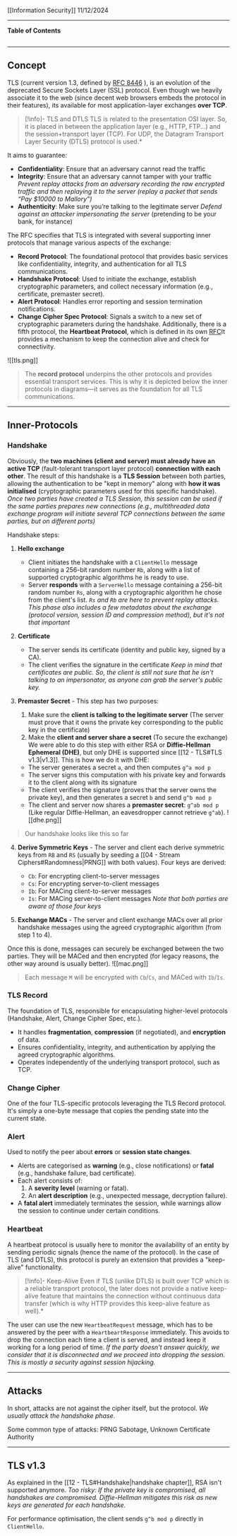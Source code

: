 [[Information Security]]
11/12/2024
****
**Table of Contents**
```table-of-contents
```

****
## Concept

TLS (current version 1.3, defined by [RFC 8446](https://datatracker.ietf.org/doc/html/rfc8446) ), is an evolution of the deprecated Secure Sockets Layer (SSL) protocol.
Even though we heavily associate it to the web (since decent web browsers embeds the protocol in their features), its available for most application-layer exchanges **over TCP**.

> [!info]- TLS and DTLS
> TLS is related to the presentation OSI layer. So, it is placed in between the application layer (e.g., HTTP, FTP...) and the session+transport layer (TCP).
> For UDP, the Datagram Transport Layer Security (DTLS) protocol is used.*

It aims to guarantee:
- **Confidentiality**: Ensure that an adversary cannot read the traffic
- **Integrity**: Ensure that an adversary cannot tamper with your traffic
	*Prevent replay attacks from an adversary recording the raw encrypted traffic and then replaying it to the server (replay a packet that sends “Pay $10000 to Mallory”)*
- **Authenticity**: Make sure you’re talking to the legitimate server
	*Defend against an attacker impersonating the server* (pretending to be your bank, for instance)

The RFC specifies that TLS is integrated with several supporting inner protocols that manage various aspects of the exchange:
- **Record Protocol**: The foundational protocol that provides basic services like confidentiality, integrity, and authentication for all TLS communications.
- **Handshake Protocol**: Used to initiate the exchange, establish cryptographic parameters, and collect necessary information (e.g., certificate, premaster secret).
- **Alert Protocol**: Handles error reporting and session termination notifications.
- **Change Cipher Spec Protocol**: Signals a switch to a new set of cryptographic parameters during the handshake.
Additionally, there is a fifth protocol, the **Heartbeat Protocol**, which is defined in its own [RFC](https://datatracker.ietf.org/doc/html/rfc6520)It provides a mechanism to keep the connection alive and check for connectivity.

![[tls.png]]
> The **record protocol** underpins the other protocols and provides essential transport services. This is why it is depicted below the inner protocols in diagrams—it serves as the foundation for all TLS communications.


****
## Inner-Protocols

### Handshake

Obviously, the **two machines (client and server) must already have an active TCP** (fault-tolerant transport layer protocol) **connection with each other**.
The result of this handshake is a **TLS Session** between both parties, allowing the authentication to be "kept in memory" along with **how it was initialised** (cryptographic parameters used for this specific handshake). 
	*Once two parties have created a TLS Session, this session can be used if the same parties prepares new connections (e.g., multithreaded data exchange program will initiate several TCP connections between the same parties, but on different ports)*

Handshake steps:
1. **Hello exchange**
	- Client initiates the handshake with a `ClientHello` message containing a 256-bit random number `Rb`, along with a list of supported cryptographic algorithms he is ready to use.
	- Server **responds** with a `ServerHello` message containing a 256-bit random number `Rs`, along with a cryptographic algorithm he chose from the client's list.
	*`Rs` and `Rb` are here to prevent replay attacks. This phase also includes a few metadatas about the exchange (protocol version, session ID and compression method), but it's not that important*

2. **Certificate**
	- The server sends its certificate (identity and public key, signed by a CA).
	- The client verifies the signature in the certificate
	*Keep in mind that certificates are public. So, the client is still not sure that he isn't talking to an impersonator, as anyone can grab the server's public key.*

3. **Premaster Secret** - This step has two purposes: 
	1. Make sure the **client is talking to the legitimate server** (The server must prove that it owns the private key corresponding to the public key in the certificate)
	2. Make the **client and server share a secret** (To secure the exchange)
	We were able to do this step with either RSA or **Diffie-Hellman Ephemeral (DHE)**, but only DHE is supported since [[12 - TLS#TLS v1.3|v1.3]]. This is how we do it with DHE:
	- The server generates a secret `a`, and then computes `g^a mod p`
	- The server signs this computation with his private key and forwards it to the client along with its signature
	- The client verifies the signature (proves that the server owns the private key), and then generates a secret `b` and send `g^b mod p`
	- The client and server now shares a **premaster secret**: `g^ab mod p` (Like regular Diffie-Hellman, an eavesdropper cannot retrieve `g^ab`).
![[dhe.png]]
> Our handshake looks like this so far

4. **Derive Symmetric Keys** - The server and client each derive symmetric keys from `RB` and `RS` (usually by seeding a [[04 - Stream Ciphers#Randomness|PRNG]] with both values). Four keys are derived:
	- `Cb`: For encrypting client-to-server messages
	- `Cs`: For encrypting server-to-client messages
	- `Ib`: For MACing client-to-server messages
	- `Is`: For MACing server-to-client messages
	*Note that both parties are aware of those four keys*

5. **Exchange MACs** - The server and client exchange MACs over all prior handshake messages using the agreed cryptographic algorithm (from step 1 to 4).

Once this is done, messages can securely be exchanged between the two parties. They will be MACed and then encrypted (for legacy reasons, the other way around is usually better).
![[mac.png]]
> Each message `M` will be encrypted with `Cb`/`Cs`, and MACed with `Ib`/`Is`.


### TLS Record

The foundation of TLS, responsible for encapsulating higher-level protocols (Handshake, Alert, Change Cipher Spec, etc.).
- It handles **fragmentation**, **compression** (if negotiated), and **encryption** of data.
- Ensures confidentiality, integrity, and authentication by applying the agreed cryptographic algorithms.
- Operates independently of the underlying transport protocol, such as TCP.


### Change Cipher

One of the four TLS-specific protocols leveraging the TLS Record protocol.
It's simply a one-byte message that copies the pending state into the current state.


### Alert

Used to notify the peer about **errors** or **session state changes**.
- Alerts are categorised as **warning** (e.g., close notifications) or **fatal** (e.g., handshake failure, bad certificate).
- Each alert consists of:
    1. A **severity level** (warning or fatal).
    2. An **alert description** (e.g., unexpected message, decryption failure).
- A **fatal alert** immediately terminates the session, while warnings allow the session to continue under certain conditions.


### Heartbeat

A heartbeat protocol is usually here to monitor the availability of an entity by sending periodic signals (hence the name of the protocol).
In the case of TLS (and DTLS), this protocol is purely an extension that provides a "keep-alive" functionality.

> [!info]- Keep-Alive 
> Even if TLS (unlike DTLS) is built over TCP which is a reliable transport protocol, the later does not provide a native keep-alive feature that maintains the connection without continuous data transfer (which is why HTTP provides this keep-alive feature as well).*

The user can use the new `HeartbeatRequest` message, which has to be answered by the peer with a `HeartbeartResponse` immediately. This avoids to drop the connection each time a client is served, and instead keep it working for a long period of time.
	*If the party doesn't answer quickly, we consider that it is disconnected and we proceed into dropping the session. This is mostly a security against session hijacking.*


****
## Attacks

In short, attacks are not against the cipher itself, but the protocol.
	*We usually attack the handshake phase.*

Some common type of attacks: PRNG Sabotage, Unknown Certificate Authority


****
## TLS v1.3

As explained in the [[12 - TLS#Handshake|handshake chapter]], RSA isn't supported anymore.
	*Too risky: If the private key is compromised, all handshakes are compromised. Diffie-Hellman mitigates this risk as new keys are generated for each handshake.*

For performance optimisation, the client sends `g^b mod p` directly in `ClientHello`.